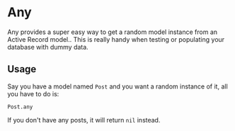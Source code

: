 # Any

Any provides a super easy way to get a random model instance from an Active Record model.. This is really handy when testing or populating your database with dummy data.

## Usage

Say you have a model named `Post` and you want a random instance of it, all you have to do is:

    Post.any

If you don't have any posts, it will return `nil` instead.
